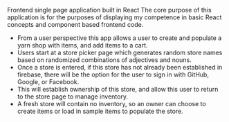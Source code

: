 Frontend single page application built in React
The core purpose of this application is for the purposes of displaying my competence in basic React concepts and component based frontend code.

- From a user perspective this app allows a user to create and populate a yarn shop with items, and add items to a cart. 
- Users start at a store picker page which generates random store names based on randomized combinations of adjectives and nouns. 
- Once a store is entered, if this store has not already been established in firebase, there will be the option for the user to sign in with GitHub, Google, or Facebook. 
- This will establish ownership of this store, and allow this user to return to the store page to manage inventory. 
- A fresh store will contain no inventory, so an owner can choose to create items or load in sample items to populate the store.
